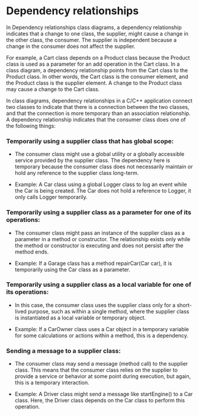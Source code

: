 # Dependency relationships

In Dependency relationships class diagrams, a dependency relationship indicates that a change to one class, the supplier, might cause a change in the other class, the consumer. The supplier is independent because a change in the consumer does not affect the supplier.

For example, a Cart class depends on a Product class because the Product class is used as a parameter for an add operation in the Cart class. In a class diagram, a dependency relationship points from the Cart class to the Product class. In other words, the Cart class is the consumer element, and the Product class is the supplier element. A change to the Product class may cause a change to the Cart class.

In class diagrams, dependency relationships in a C/C++ application connect two classes to indicate that there is a connection between the two classes, and that the connection is more temporary than an association relationship. A dependency relationship indicates that the consumer class does one of the following things:

### Temporarily using a supplier class that has global scope:

- The consumer class might use a global utility or a globally accessible service provided by the supplier class. The dependency here is temporary because the consumer class does not necessarily maintain or hold any reference to the supplier class long-term.

- Example: A Car class using a global Logger class to log an event while the Car is being created. The Car does not hold a reference to Logger, it only calls Logger temporarily.

### Temporarily using a supplier class as a parameter for one of its operations:

- The consumer class might pass an instance of the supplier class as a parameter in a method or constructor. The relationship exists only while the method or constructor is executing and does not persist after the method ends.

- Example: If a Garage class has a method repairCar(Car car), it is temporarily using the Car class as a parameter.

### Temporarily using a supplier class as a local variable for one of its operations:

- In this case, the consumer class uses the supplier class only for a short-lived purpose, such as within a single method, where the supplier class is instantiated as a local variable or temporary object.

- Example: If a CarOwner class uses a Car object in a temporary variable for some calculations or actions within a method, this is a dependency.

### Sending a message to a supplier class:

- The consumer class may send a message (method call) to the supplier class. This means that the consumer class relies on the supplier to provide a service or behavior at some point during execution, but again, this is a temporary interaction.

- Example: A Driver class might send a message like startEngine() to a Car class. Here, the Driver class depends on the Car class to perform this operation.
